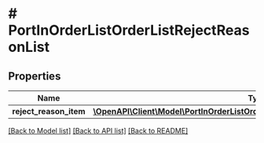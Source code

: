 # # PortInOrderListOrderListRejectReasonList

## Properties

Name | Type | Description | Notes
------------ | ------------- | ------------- | -------------
**reject_reason_item** | [**\OpenAPI\Client\Model\PortInOrderListOrderListRejectReasonListRejectReasonItem[]**](PortInOrderListOrderListRejectReasonListRejectReasonItem.md) |  | [optional]

[[Back to Model list]](../../README.md#models) [[Back to API list]](../../README.md#endpoints) [[Back to README]](../../README.md)
